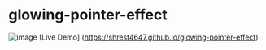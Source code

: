 # glowing-pointer-effect
![image](https://user-images.githubusercontent.com/35072109/206540748-dbd5f2f6-aaae-44d1-91d9-d0c6c6eea3bf.png)
[Live Demo] (https://shrest4647.github.io/glowing-pointer-effect)
